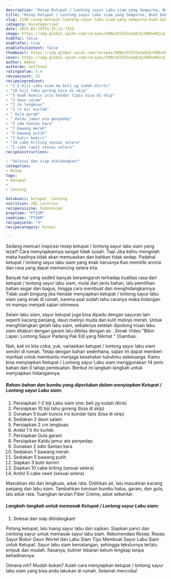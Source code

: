 ```yaml
---
description: "Resep Ketupat / Lontong sayur Labu siam yang Sempurna, Buat Buka Puasa}"
title: "Resep Ketupat / Lontong sayur Labu siam yang Sempurna, Buat Buka Puasa}"
slug: 1190-resep-ketupat-lontong-sayur-labu-siam-yang-sempurna-buat-buka-puasa
category: Uncategorized
date: 2023-02-15T01:35:13.731Z
image: https://img-global.cpcdn.com/recipes/500e155552a3a81b/680x482cq70/ketupat-lontong-sayur-labu-siam-foto-resep-utama.jpg
hideToc: false
enableToc: true
enableTocContent: false
thumbnail: https://img-global.cpcdn.com/recipes/500e155552a3a81b/680x482cq70/ketupat-lontong-sayur-labu-siam-foto-resep-utama.jpg
cover: https://img-global.cpcdn.com/recipes/500e155552a3a81b/680x482cq70/ketupat-lontong-sayur-labu-siam-foto-resep-utama.jpg
author: Admin
authorAv: notfound
ratingvalue: 3.4
reviewcount: 25
recipeingredient:
- "1-2 biji Labu siam me beli yg sudah diiris"
- "10 biji tahu goreng bisa di skip"
- "5 buah buncis iris bundar tipis bisa di skip"
- "2 daun salam"
- "2 cm lengkuas"
- "1 lt Air kurleb"
- " Gula garam"
- " Kaldu jamur ato penyedap"
- "2 sdm Santan kara"
- "7 bawang merah"
- "5 bawang putih"
- "3 butir kemiri"
- "10 cabe kriting sesuai selera"
- "5 cabe rawit sesuai selera"
recipeinstructions:

- "Selesai dan siap dihidangkan!"
categories:
- Resep
tags:
- ketupat
- 
- lontong

katakunci: ketupat  lontong 
nutrition: 282 calories
recipecuisine: Indonesian
preptime: "PT25M"
cooktime: "PT46M"
recipeyield: "3"
recipecategory: Dinner

---
```



Sedang mencari inspirasi resep ketupat / lontong sayur labu siam yang lezat? Cara menyiapkannya sangat tidak susah. Tapi Jika keliru mengolah maka hasilnya tidak akan memuaskan dan bahkan tidak sedap. Padahal ketupat / lontong sayur labu siam yang enak harusnya Kan memiliki aroma dan rasa yang dapat memancing selera kita.


Banyak hal yang sedikit banyak berpengaruh terhadap kualitas rasa dari ketupat / lontong sayur labu siam, mulai dari jenis bahan, lalu pemilihan bahan segar dan bagus, hingga cara membuat dan menghidangkannya. Tidak usah bingung jika hendak menyiapkan ketupat / lontong sayur labu siam yang enak di rumah, karena asal sudah tahu caranya maka hidangan ini mampu menjadi sajian istimewa.

Selain labu siam, sayur ketupat juga bisa dipadu dengan sayuran lain seperti kacang panjang, daun melinjo muda dan kulit melinjo merah. Untuk menghilangkan getah labu siam, sebaiknya setelah dipotong irisan labu siam ditaburi dengan garam lalu dibilas dengan air.. Simak Video &#34;Bikin Laper: Lontong Sayur Padang Pak Edi yang Nikmat &#34; [Gambas.


Nah, kali ini kita coba, yuk, variasikan ketupat / lontong sayur labu siam sendiri di rumah. Tetap dengan bahan sederhana, sajian ini dapat memberi manfaat untuk membantu menjaga kesehatan tubuhmu sekeluarga. Kamu bisa menyiapkan Ketupat / Lontong sayur Labu siam menggunakan 14 jenis bahan dan 0 tahap pembuatan. Berikut ini langkah-langkah untuk menyiapkan hidangannya.

<!--inarticleads1-->

##### Bahan-bahan dan bumbu yang diperlukan dalam menyiapkan Ketupat / Lontong sayur Labu siam:

1. Persiapkan 1-2 biji Labu siam (me: beli yg sudah diiris)
1. Persiapkan 10 biji tahu goreng (bisa di skip)
1. Gunakan 5 buah buncis iris bundar tipis (bisa di skip)
1. Sediakan 2 daun salam
1. Persiapkan 2 cm lengkuas
1. Ambil 1 lt Air kurleb
1. Persiapkan  Gula garam
1. Persiapkan  Kaldu jamur ato penyedap
1. Gunakan 2 sdm Santan kara
1. Sediakan 7 bawang merah
1. Sediakan 5 bawang putih
1. Siapkan 3 butir kemiri
1. Siapkan 10 cabe kriting (sesuai selera)
1. Ambil 5 cabe rawit (sesuai selera)


Masukkan ebi dan lengkuas, aduk rata. Didihkan air, lalu masukkan kacang panjang dan labu siam. Tambahkan tumisan bumbu halus, garam, dan gula, lalu aduk rata. Tuangkan larutan Fiber Creme, aduk sebentar. 

<!--inarticleads2-->

##### Langkah-langkah untuk memasak Ketupat / Lontong sayur Labu siam:


1. Selesai dan siap dihidangkan!

Potong ketupat, lalu tuang sayur labu dan sajikan. Siapkan panci dan centong sayur untuk memasak sayur labu siam. Rekomendasi Resep: Resep Sayur Bobor Daun Wortel dan Labu Siam Tips Membuat Sayur Labu Siam untuk Ketupat. Sayur labu siam kematangan, sehingga teksturnya terlalu empuk dan mudah. Rasanya, kuliner lebaran belum lengkap tanpa kehadirannya. 

Gimana nih? Mudah bukan? Itulah cara menyiapkan ketupat / lontong sayur labu siam yang bisa anda lakukan di rumah. Selamat mencoba!
